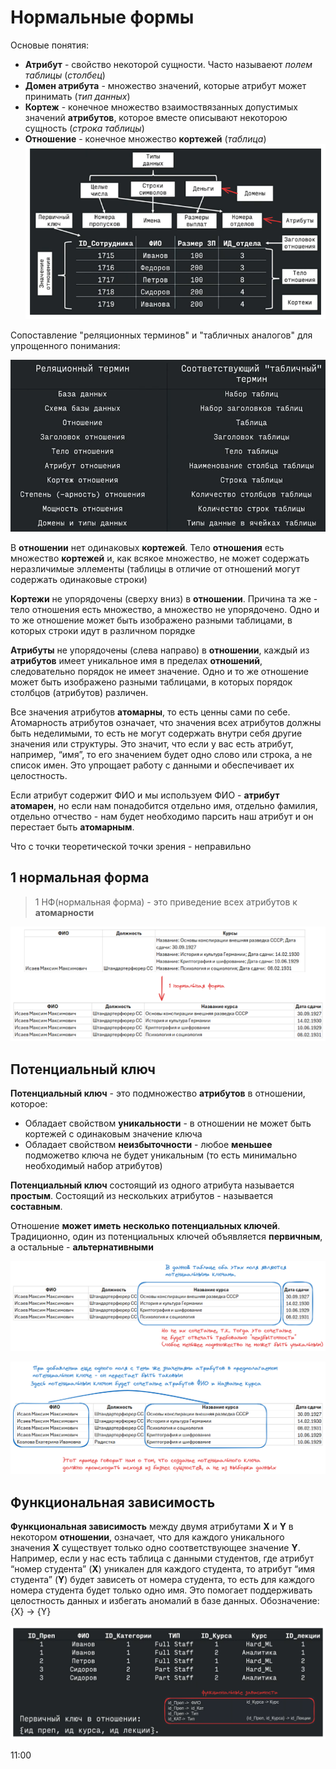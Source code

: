 # Нормальные формы
Основые понятия:
- **Атрибут** - свойство некоторой сущности. Часто называеют *полем таблицы* (*столбец*)
- **Домен атрибута** - множество значений, которые атрибут может принимать (*тип данных*)
- **Кортеж** - конечное множество взаимоствязанных допустимых значений **атрибутов**, которое вместе описывают некоторою сущность (*строка таблицы*)
- **Отношение** - конечное множество **кортежей** (*таблица*) 
![alt text](../picture/normal_form_common_things.png)

Сопоставление "реляционных терминов" и "табличных аналогов" для упрощенного понимания:

![alt text](../picture/normal_form_relation_table_mapping.png)

В **отношении** нет одинаковых **кортежей**. Тело **отношения** есть множество **кортежей** и, как всякое множество, не может содержать неразличимые эллементы (таблицы в отличие от отношений могут содержать одинаковые строки)

**Кортежи** не упорядочены (сверху вниз) в **отношении**. Причина та же - тело отношения есть множество, а множество не упорядочено. Одно и то же отношение может быть изображено разными таблицами, в которых строки идут в различном порядке

**Атрибуты** не упорядочены (слева направо) в **отношении**, каждый из **атрибутов** имеет уникальное имя в пределах **отношений**, следовательно порядок не имеет значение.
Одно и то же отношение может быть изображено разными таблицами, в которых порядок столбцов (атрибутов) различен.

Все значения атрибутов **атомарны**, то есть ценны сами по себе. Атомарность атрибутов означает, что значения всех атрибутов должны быть неделимыми, то есть не могут содержать внутри себя другие значения или структуры. Это значит, что если у вас есть атрибут, например, “имя”, то его значением будет одно слово или строка, а не список имен. Это упрощает работу с данными и обеспечивает их целостность.

Если атрибут содержит ФИО и мы используем ФИО - **атрибут атомарен**, но если нам понадобится отдельно имя, отдельно фамилия, отдельно отчество - нам будет необходимо парсить наш атрибут и он перестает быть **атомарным**.

Что с точки теоретической точки зрения - неправильно

## 1 нормальная форма
> 1 НФ(нормальная форма) - это приведение всех атрибутов к **атомарности**

![alt text](../picture/normal_form_first_form.png)

## Потенциальный ключ
**Потенциальный ключ** - это подмножество **атрибутов** в отношении, которое:
- Обладает свойством **уникальности** - в отношении не может быть кортежей с одинаковым значение ключа
- Обладает свойством **неизбыточности** - любое **меньшее** подможетво ключа не будет уникальным (то есть минимально необходимый набор атрибутов)

**Потенциальный ключ** состоящий из одного атрибута называется **простым**. Состоящий из нескольких атрибутов - называется **составным**.

Отношение **может иметь несколько потенциальных ключей**.
Традиционно, один из потенциальных ключей объявляется **первичным**, а остальные - **альтернативными**

![alt text](../picture/normal_form_potentional_key.png)

![alt text](../picture/normal_form_potentional_key_1.png)

## Функциональная зависимость

**Функциональная зависимость** между двумя атрибутами **X** и **Y** в некотором **отношении**, означает, что для каждого уникального значения **X** существует только одно соответствующее значение **Y**. Например, если у нас есть таблица с данными студентов, где атрибут “номер студента” (**X**) уникален для каждого студента, то атрибут “имя студента” (**Y**) будет зависеть от номера студента, то есть для каждого номера студента будет только одно имя. Это помогает поддерживать целостность данных и избегать аномалий в базе данных.
Обозначение: {X} -> {Y}

![alt text](../picture/functional_dependence.png)

11:00